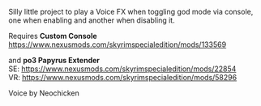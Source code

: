 Silly little project to play a Voice FX when toggling god mode via console, one when enabling and another when disabling it.

Requires **Custom Console**  
https://www.nexusmods.com/skyrimspecialedition/mods/133569

and **po3 Papyrus Extender**  
SE: https://www.nexusmods.com/skyrimspecialedition/mods/22854  
VR: https://www.nexusmods.com/skyrimspecialedition/mods/58296

Voice by Neochicken
